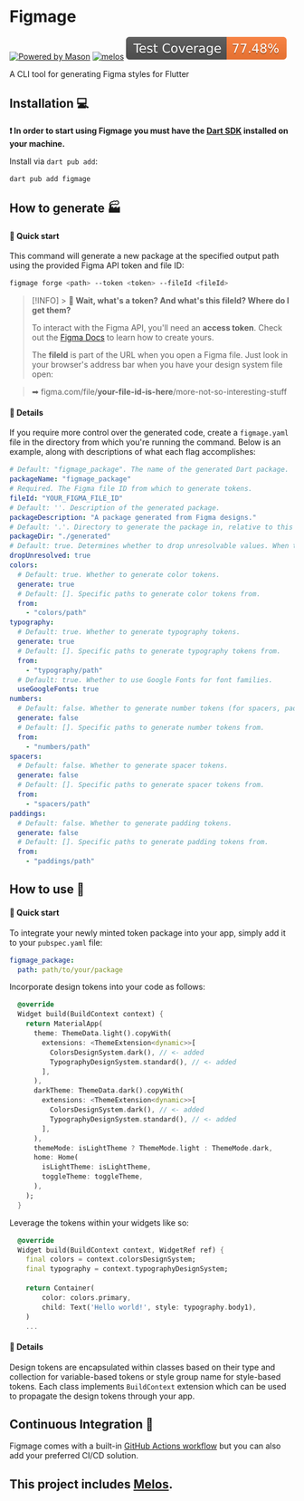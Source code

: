 # Figmage

[![Powered by Mason](https://img.shields.io/endpoint?url=https%3A%2F%2Ftinyurl.com%2Fmason-badge)](https://github.com/felangel/mason)
[![melos](https://img.shields.io/badge/maintained%20with-melos-f700ff.svg?style=flat-square)](https://github.com/invertase/melos)
![Coverage Badge](./coverage-total.svg)

A CLI tool for generating Figma styles for Flutter

## Installation 💻

**❗ In order to start using Figmage you must have the [Dart SDK][dart_install_link] installed on your machine.**

Install via `dart pub add`:

```sh
dart pub add figmage
```

## How to generate 🏭

#### 🚀 Quick start

This command will generate a new package at the specified output path using the provided Figma API token and file ID:

```sh
figmage forge <path> --token <token> --fileId <fileId>
```

> [!INFO] > **🤔 Wait, what's a token? And what's this fileId? Where do I get them?**
>
> To interact with the Figma API, you'll need an **access token**. Check out the [Figma Docs](https://www.figma.com/developers/api#access-tokens) to learn how to create yours.
>
> The **fileId** is part of the URL when you open a Figma file. Just look in your browser's address bar when you have your design system file open:

> ➡ figma.com/file/**your-file-id-is-here**/more-not-so-interesting-stuff

#### 🎨 Details

If you require more control over the generated code, create a `figmage.yaml` file in the directory from which you're running the command. Below is an example, along with descriptions of what each flag accomplishes:

```yaml
# Default: "figmage_package". The name of the generated Dart package.
packageName: "figmage_package"
# Required. The Figma file ID from which to generate tokens.
fileId: "YOUR_FIGMA_FILE_ID"
# Default: ''. Description of the generated package.
packageDescription: "A package generated from Figma designs."
# Default: '.'. Directory to generate the package in, relative to this config file.
packageDir: "./generated"
# Default: true. Determines whether to drop unresolvable values. When true, values that cannot be resolved (e.g., an alias pointing to a missing variable) are omitted, ensuring all tokens are resolvable in all modes (e.g., light and dark mode). When false, unresolved variables are included but will return null. Defaults to false.
dropUnresolved: true
colors:
  # Default: true. Whether to generate color tokens.
  generate: true
  # Default: []. Specific paths to generate color tokens from.
  from:
    - "colors/path"
typography:
  # Default: true. Whether to generate typography tokens.
  generate: true
  # Default: []. Specific paths to generate typography tokens from.
  from:
    - "typography/path"
  # Default: true. Whether to use Google Fonts for font families.
  useGoogleFonts: true
numbers:
  # Default: false. Whether to generate number tokens (for spacers, paddings, borders).
  generate: false
  # Default: []. Specific paths to generate number tokens from.
  from:
    - "numbers/path"
spacers:
  # Default: false. Whether to generate spacer tokens.
  generate: false
  # Default: []. Specific paths to generate spacer tokens from.
  from:
    - "spacers/path"
paddings:
  # Default: false. Whether to generate padding tokens.
  generate: false
  # Default: []. Specific paths to generate padding tokens from.
  from:
    - "paddings/path"
```

## How to use 📲

#### 🚀 Quick start

To integrate your newly minted token package into your app, simply add it to your `pubspec.yaml` file:

```yaml
figmage_package:
  path: path/to/your/package
```

Incorporate design tokens into your code as follows:

```dart
  @override
  Widget build(BuildContext context) {
    return MaterialApp(
      theme: ThemeData.light().copyWith(
        extensions: <ThemeExtension<dynamic>>[
          ColorsDesignSystem.dark(), // <- added
          TypographyDesignSystem.standard(), // <- added
        ],
      ),
      darkTheme: ThemeData.dark().copyWith(
        extensions: <ThemeExtension<dynamic>>[
          ColorsDesignSystem.dark(), // <- added
          TypographyDesignSystem.standard(), // <- added
        ],
      ),
      themeMode: isLightTheme ? ThemeMode.light : ThemeMode.dark,
      home: Home(
        isLightTheme: isLightTheme,
        toggleTheme: toggleTheme,
      ),
    );
  }
```

Leverage the tokens within your widgets like so:

```dart
  @override
  Widget build(BuildContext context, WidgetRef ref) {
    final colors = context.colorsDesignSystem;
    final typography = context.typographyDesignSystem;

    return Container(
        color: colors.primary,
        child: Text('Hello world!', style: typography.body1),
    )
    ...
```

#### 🎨 Details

Design tokens are encapsulated within classes based on their type and collection for variable-based tokens or style group name for style-based tokens. Each class implements `BuildContext` extension which can be used to propagate the design tokens through your app.

## Continuous Integration 🤖

Figmage comes with a built-in [GitHub Actions workflow][github_actions_link] but you can also add your preferred CI/CD solution.

## This project includes [Melos](https://github.com/invertase/melos).

[dart_install_link]: https://dart.dev/get-dart
[github_actions_link]: https://docs.github.com/en/actions/learn-github-actions
[license_badge]: https://img.shields.io/badge/license-MIT-blue.svg
[license_link]: https://opensource.org/licenses/MIT
[mason_link]: https://github.com/felangel/mason
[very_good_ventures_link]: https://verygood.ventures

